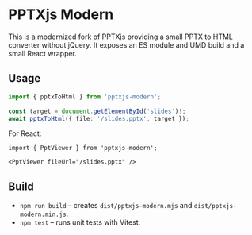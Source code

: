 # PPTXjs Modern

This is a modernized fork of PPTXjs providing a small PPTX to HTML converter
without jQuery. It exposes an ES module and UMD build and a small React wrapper.

## Usage

```ts
import { pptxToHtml } from 'pptxjs-modern';

const target = document.getElementById('slides')!;
await pptxToHtml({ file: '/slides.pptx', target });
```

For React:

```tsx
import { PptViewer } from 'pptxjs-modern';

<PptViewer fileUrl="/slides.pptx" />
```

## Build

- `npm run build` – creates `dist/pptxjs-modern.mjs` and `dist/pptxjs-modern.min.js`.
- `npm test` – runs unit tests with Vitest.

